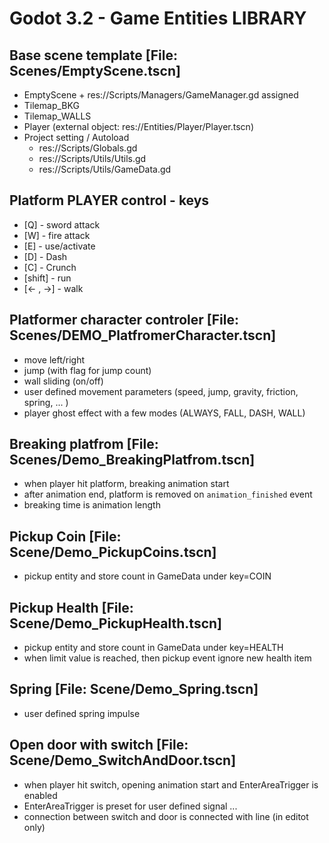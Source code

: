 # Godot 3.2 - Game Entities LIBRARY

## Base scene template [File: Scenes/EmptyScene.tscn]
- EmptyScene + res://Scripts/Managers/GameManager.gd assigned
- Tilemap_BKG
- Tilemap_WALLS
- Player (external object: res://Entities/Player/Player.tscn) 
- Project setting / Autoload 
    - res://Scripts/Globals.gd
    - res://Scripts/Utils/Utils.gd
    - res://Scripts/Utils/GameData.gd

## Platform PLAYER control - keys
- [Q] - sword attack
- [W] - fire attack
- [E] - use/activate
- [D] - Dash
- [C] - Crunch
- [shift] - run
- [<- , ->] - walk

## Platformer character controler [File: Scenes/DEMO_PlatfromerCharacter.tscn]
- move left/right
- jump (with flag for jump count)
- wall sliding (on/off)
- user defined movement parameters (speed, jump, gravity, friction, spring, ... )
- player ghost effect with a few modes (ALWAYS, FALL, DASH, WALL)


## Breaking platfrom [File: Scenes/Demo_BreakingPlatfrom.tscn]

- when player hit platform, breaking animation start
- after animation end, platform is removed on `animation_finished` event
- breaking time is animation length 

## Pickup Coin [File: Scene/Demo_PickupCoins.tscn]
- pickup entity and store count in GameData under key=COIN

## Pickup Health [File: Scene/Demo_PickupHealth.tscn]
- pickup entity and store count in GameData under key=HEALTH
- when limit value is reached, then pickup event ignore new health item

## Spring [File: Scene/Demo_Spring.tscn]
- user defined spring impulse

## Open door with switch [File: Scene/Demo_SwitchAndDoor.tscn]
- when player hit switch, opening animation start and EnterAreaTrigger is enabled
- EnterAreaTrigger is preset for user defined signal ...
- connection between switch and door is connected with line (in editot only)

    

